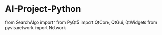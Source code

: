 # AI-Project-Python
from SearchAlgo import*
from PyQt5 import QtCore, QtGui, QtWidgets
from pyvis.network import Network
